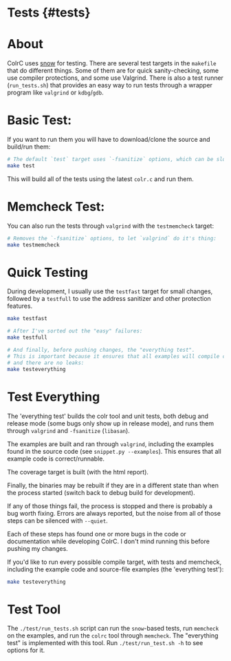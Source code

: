# Tests {#tests}
# About

ColrC uses [snow](https://github.com/mortie/snow) for testing. There are
several test targets in the `makefile` that do different things. Some of them
are for quick sanity-checking, some use compiler protections, and some use
Valgrind. There is also a test runner (`run_tests.sh`) that provides an easy
way to run tests through a wrapper program like `valgrind` or `kdbg`/`gdb`.

# Basic Test:
If you want to run them you will have to download/clone the source and
build/run them:
```bash
# The default `test` target uses `-fsanitize` options, which can be slow:
make test
```

This will build all of the tests using the latest `colr.c` and run them.

# Memcheck Test:
You can also run the tests through `valgrind` with the `testmemcheck` target:
```bash
# Removes the `-fsanitize` options, to let `valgrind` do it's thing:
make testmemcheck
```

# Quick Testing

During development, I usually use the `testfast` target for small changes,
followed by a `testfull` to use the address sanitizer and other protection
features.
```bash
make testfast

# After I've sorted out the "easy" failures:
make testfull

# And finally, before pushing changes, the "everything test".
# This is important because it ensures that all examples will compile cleanly
# and there are no leaks:
make testeverything
```

# Test Everything
The 'everything test' builds the colr tool and unit tests, both debug and
release mode (some bugs only show up in release mode), and runs them through
`valgrind` and `-fsanitize` (`libasan`).

The examples are built and ran through `valgrind`, including the examples found
in the source code (see `snippet.py --examples`). This ensures that all
example code is correct/runnable.

The coverage target is built (with the html report).

Finally, the binaries may be rebuilt if they are in a different state than
when the process started (switch back to debug build for development).

If any of those things fail, the process is stopped and there
is probably a bug worth fixing. Errors are always reported, but the
noise from all of those steps can be silenced with `--quiet`.

Each of these steps has found one or more bugs in the code or documentation
while developing ColrC. I don't mind running this before pushing my changes.

If you'd like to run every possible compile target, with tests and memcheck,
including the example code and source-file examples (the 'everything test'):
```bash
make testeverything
```

# Test Tool

The `./test/run_tests.sh` script can run the `snow`-based tests, run `memcheck`
on the examples, and run the `colrc` tool through `memcheck`. The "everything test"
is implemented with this tool. Run `./test/run_test.sh -h` to see options for it.
